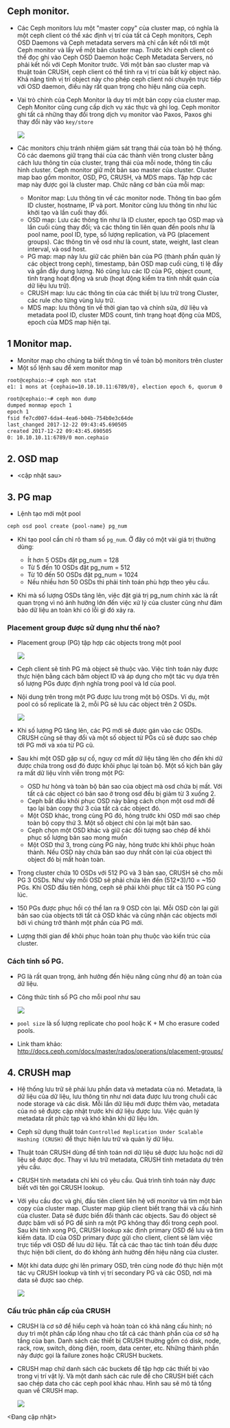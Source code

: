 ## Ceph monitor.
- Các Ceph monitors lưu một "master copy" của cluster map, có nghĩa là một ceph client có thể xác định vị trí của tất cả Ceph monitors, Ceph OSD Daemons và Ceph metadata servers mà chỉ cần kết nối tới một Ceph monitor và lấy về một bản cluster map. Trước khi ceph client có thể đọc ghi vào Ceph OSD Daemon hoặc Ceph Metadata Servers, nó phải kết nối với Ceph Monitor trước. Với một bản sao cluster map và thuật toán CRUSH, ceph client có thể tính ra vị trí của bất kỳ object nào. Khả năng tính vị trí object này cho phép ceph client nói chuyện trực tiếp với OSD daemon, điều này rất quan trọng cho hiệu năng của ceph.
- Vai trò chính của Ceph Monitor là duy trì một bản copy của cluster map. Ceph Monitor cũng cung cấp dịch vụ xác thực và ghi log. Ceph monitor ghi tất cả những thay đổi trong dịch vụ monitor vào Paxos, Paxos ghi thay đổi này vào `key/store`

	![](../../images/ceph_paxos.png)
	
- Các monitors chịu tránh nhiệm giám sát trạng thái của toàn bộ hệ thống. Có các daemons giữ trạng thái của các thành viên trong cluster bằng cách lưu thông tin của cluster, trạng thái của mỗi node, thông tin cấu hình cluster. Ceph monitor giữ một bản sao master của cluster. Cluster map bao gồm monitor, OSD, PG, CRUSH, và MDS maps. Tập hợp các map này được gọi là cluster map. Chức năng cơ bản của mỗi map:
	- Monitor map: Lưu thông tin về các monitor node. Thông tin bao gồm ID cluster, hostname, IP và port. Monitor cũng lưu thông tin như lúc khởi tạo và lần cuối thay đổi.
	- OSD map: Lưu các thông tin như là ID cluster, epoch tạo OSD map và lần cuối cùng thay đổi; và các thông tin liên quan đến pools như là pool name, pool ID, type, số lượng replication, và PG (placement groups). Các thông tin về osd như là count, state, weight, last clean interval, và osd host.
	- PG map: map này lưu giữ các phiên bản của PG (thành phần quản lý các object trong ceph), timestamp, bản OSD map cuối cùng, tỉ lệ đầy và gần đầy dung lượng. Nó cũng lưu các ID của PG, object count, tình trạng hoạt động và srub (hoạt động kiểm tra tính nhất quán của dữ liệu lưu trữ).
	- CRUSH map: lưu các thông tin của các thiết bị lưu trữ trong Cluster, các rule cho từng vùng lưu trữ.
	- MDS map: lưu thông tin về thời gian tạo và chỉnh sửa, dữ liệu và metadata pool ID, cluster MDS count, tình trạng hoạt động của MDS, epoch của MDS map hiện tại.
	

## 1 Monitor map.
- Monitor map cho chúng ta biết thông tin về toàn bộ monitors trên cluster
- Một số lệnh sau để xem monitor map

```sh
root@cephaio:~# ceph mon stat
e1: 1 mons at {cephaio=10.10.10.11:6789/0}, election epoch 6, quorum 0 cephaio

root@cephaio:~# ceph mon dump
dumped monmap epoch 1
epoch 1
fsid fe7cd007-6da4-4ea6-b04b-754b0e3c64de
last_changed 2017-12-22 09:43:45.690505
created 2017-12-22 09:43:45.690505
0: 10.10.10.11:6789/0 mon.cephaio
```

## 2. OSD map
- <cập nhật sau>

## 3. PG map
- Lệnh tạo mới một pool

```sh
ceph osd pool create {pool-name} pg_num
```

- Khi tạo pool cần chỉ rõ tham số `pg_num`. Ở đây có một vài giá trị thường dùng:
	- Ít hơn 5 OSDs đặt pg_num = 128
	- Từ 5 đến 10 OSDs đặt pg_num = 512
	- Từ 10 đến 50 OSDs đặt pg_num = 1024
	- Nếu nhiều hơn 50 OSDs thì phải tính toán phù hợp theo yêu cầu.
	
- Khi mà số lượng OSDs tăng lên, việc đặt giá trị pg_num chính xác là rất quan trọng vì nó ảnh hưởng lớn đến việc xử lý của cluster cũng như đảm bảo dữ liệu an toàn khi có lỗi gì đó xảy ra.

### Placement group được sử dụng như thế nào?
- Placement group (PG) tập hợp các objects trong một pool
	
	![](../../images/ceph_pg.png)

- Ceph client sẽ tính PG mà object sẽ thuộc vào. Việc tính toán này được thực hiện bằng cách băm object ID và áp dụng cho một tác vụ dựa trên số lượng PGs được định nghĩa trong pool và Id của pool.
- Nội dung trên trong một PG được lưu trong một bộ OSDs. Ví dụ, một pool có số replicate là 2, mỗi PG sẽ lưu các object trên 2 OSDs.

	![](../../images/ceph_pgstore.png)
	
- Khi số lượng PG tăng lên, các PG mới sẽ được gán vào các OSDs. CRUSH cũng sẽ thay đổi và một số object từ PGs cũ sẽ được sao chép tới PG mới và xóa từ PG cũ.
- Sau khi một OSD gặp sự cố, nguy cơ mất dữ liệu tăng lên cho đến khi dữ được chứa trong osd đó được khôi phục lại toàn bộ. Một số kịch bản gây ra mất dữ liệu vĩnh viễn trong một PG:
	- OSD hư hỏng và toàn bộ bản sao của object mà osd chứa bị mất. Với tất cả các object có bản sao ở trong osd đều bị giảm từ 3 xuống 2.
	- Ceph bắt đầu khôi phục OSD này bằng cách chọn một osd mới để tạo lại bản copy thứ 3 của tất cả các object đó.
	- Một OSD khác, trong cùng PG đó, hỏng trước khi OSD mới sao chép toàn bộ copy thứ 3. Một số object chỉ còn lại một bản sao.
	- Ceph chọn một OSD khác và giữ các đối tượng sao chép để khôi phục số lượng bản sao mong muốn
	- Một OSD thứ 3, trong cùng PG này, hỏng trước khi khôi phục hoàn thành. Nếu OSD này chứa bản sao duy nhất còn lại của object thì object đó bị mất hoàn toàn.
	
- Trong cluster chứa 10 OSDs với 512 PG và 3 bản sao, CRUSH sẽ cho mỗi PG 3 OSDs. Như vậy mỗi OSD sẽ phải chứa lên đến (512*3)/10 = ~150 PGs. Khi OSD đầu tiên hỏng, ceph sẽ phải khôi phục tất cả 150 PG cùng lúc.
- 150 PGs được phục hồi có thể lan ra 9 OSD còn lại. Mỗi OSD còn lại gửi bản sao của objects tới tất cả OSD khác và cũng nhận các objects mới bởi vì chúng trở thành một phần của PG mới.
- Lượng thời gian để khôi phục hoàn toàn phụ thuộc vào kiến trúc của cluster.

### Cách tính số PG.
- PG là rất quan trọng, ảnh hưởng đến hiệu năng cũng như độ an toàn của dữ liệu.
- Công thức tính số PG cho mỗi pool như sau

	![](../../images/ceph_total_pg.png)
	
- `pool size` là số lượng replicate cho pool hoặc K + M cho erasure coded pools.

- Link tham khảo: http://docs.ceph.com/docs/master/rados/operations/placement-groups/
## 4. CRUSH map
- Hệ thống lưu trữ sẽ phải lưu phần data và metadata của nó. Metadata, là dữ liệu của dữ liệu, lưu thông tin như nơi data được lưu trong chuỗi các node storage và các disk. Mỗi lần dữ liệu mới được thêm vào, metadata của nó sẽ được cập nhật trước khi dữ liệu được lưu. Việc quản lý metadata rất phức tạp và khó khăn khi dữ liệu lớn.
- Ceph sử dụng thuật toán `Controlled Replication Under Scalable Hashing (CRUSH)` để thực hiện lưu trữ và quản lý dữ liệu.
- Thuật toán CRUSH dùng để tính toán nơi dữ liệu sẽ được lưu hoặc nơi dữ liệu sẽ được đọc. Thay vì lưu trữ metadata, CRUSH tính metadata dự trên yêu cầu.
- CRUSH tính metadata chỉ khi có yêu cầu. Quá trình tính toán này được biết với tên gọi CRUSH lookup.
- Với yêu cầu đọc và ghi, đầu tiên client liên hệ với monitor và tìm một bản copy của cluster map. Cluster map giúp client biết trạng thái và cấu hình của cluster. Data sẽ được biến đổi thành các objects. Sau đó object sẽ được băm với số PG để sinh ra một PG không thay đổi trong ceph pool. Sau khi tính xong PG, CRUSH lookup xác định primary OSD để lưu và tìm kiếm data. ID của OSD primary được gửi cho client, client sẽ làm việc trực tiếp với OSD để lưu dữ liệu. Tất cả các thao tác tính toán đều được thực hiện bởi client, do đó không ảnh hưởng đến hiệu năng của cluster. 
- Một khi data dược ghi lên primary OSD, trên cùng node đó thực hiện một tác vụ CRUSH lookup và tính vị trí secondary PG và các OSD, nơi mà data sẽ được sao chép.

	![](../../images/ceph_crush_lookup.png)

### Cấu trúc phân cấp của CRUSH
- CRUSH là cơ sở để hiểu ceph và hoàn toàn có khả năng cấu hình; nó duy trì một phân cấp lồng nhau cho tất cả các thành phần của cơ sở hạ tầng của bạn. Danh sách các thiết bị CRUSH thường gồm có disk, node, rack, row, switch, dòng điện, room, data center, etc. Những thành phần này được gọi là failure zones hoặc CRUSH buckets.
- CRUSH map chứ danh sách các buckets để tập hợp các thiết bị vào trong vị trí vật lý. Và một danh sách các rule để cho CRUSH biết cách sao chép data cho các ceph pool khác nhau. Hình sau sẽ mô tả tổng quan về CRUSH map.

	![](../../images/ceph_crush.png)

<Đang cập nhật>






